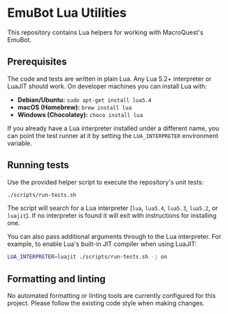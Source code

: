# EmuBot Lua Utilities

This repository contains Lua helpers for working with MacroQuest's EmuBot.

## Prerequisites

The code and tests are written in plain Lua. Any Lua 5.2+ interpreter or
LuaJIT should work. On developer machines you can install Lua with:

- **Debian/Ubuntu:** `sudo apt-get install lua5.4`
- **macOS (Homebrew):** `brew install lua`
- **Windows (Chocolatey):** `choco install lua`

If you already have a Lua interpreter installed under a different name, you can
point the test runner at it by setting the `LUA_INTERPRETER` environment
variable.

## Running tests

Use the provided helper script to execute the repository's unit tests:

```bash
./scripts/run-tests.sh
```

The script will search for a Lua interpreter (`lua`, `lua5.4`, `lua5.3`,
`lua5.2`, or `luajit`). If no interpreter is found it will exit with
instructions for installing one.

You can also pass additional arguments through to the Lua interpreter. For
example, to enable Lua's built-in JIT compiler when using LuaJIT:

```bash
LUA_INTERPRETER=luajit ./scripts/run-tests.sh -j on
```

## Formatting and linting

No automated formatting or linting tools are currently configured for this
project. Please follow the existing code style when making changes.
